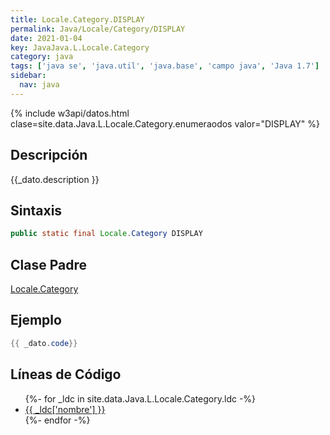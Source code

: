 ```yaml
---
title: Locale.Category.DISPLAY
permalink: Java/Locale/Category/DISPLAY
date: 2021-01-04
key: JavaJava.L.Locale.Category
category: java
tags: ['java se', 'java.util', 'java.base', 'campo java', 'Java 1.7']
sidebar: 
  nav: java
---
```


{% include w3api/datos.html clase=site.data.Java.L.Locale.Category.enumeraodos valor="DISPLAY" %}

## Descripción
{{_dato.description }}

## Sintaxis
~~~java
public static final Locale.Category DISPLAY
~~~

## Clase Padre
[Locale.Category](/Java/Locale/Category/)

## Ejemplo
~~~java
{{ _dato.code}}
~~~

## Líneas de Código
<ul>
{%- for _ldc in site.data.Java.L.Locale.Category.ldc -%}
   <li>
       <a href="{{_ldc['url'] }}">{{ _ldc['nombre'] }}</a>
   </li>
{%- endfor -%}
</ul>
